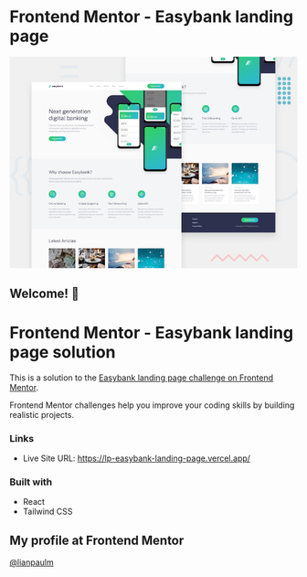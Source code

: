 # Frontend Mentor - Easybank landing page

![Design preview for the Easybank landing page coding challenge](./src/assets/images/desktop-preview.jpg)

## Welcome! 👋

# Frontend Mentor - Easybank landing page solution

This is a solution to the [Easybank landing page challenge on Frontend Mentor](https://www.frontendmentor.io/challenges/easybank-landing-page-WaUhkoDN).

Frontend Mentor challenges help you improve your coding skills by building realistic projects.

### Links

<!-- - Solution URL: [Add solution URL here](https://your-solution-url.com) -->

- Live Site URL: https://lp-easybank-landing-page.vercel.app/

### Built with

- React
- Tailwind CSS

## My profile at Frontend Mentor

[@lianpaulm](https://www.frontendmentor.io/profile/lianpaulm)
